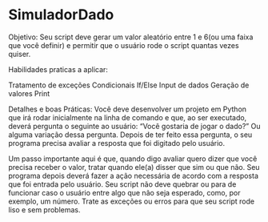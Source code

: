 # SimuladorDado

Objetivo: Seu script deve gerar um valor aleatório entre 1 e 6(ou uma faixa que você definir) e permitir que o usuário rode o script quantas vezes quiser.

Habilidades praticas a aplicar:

Tratamento de exceções
Condicionais If/Else
Input de dados
Geração de valores
Print

Detalhes e boas Práticas: Você deve desenvolver um projeto em Python que irá rodar inicialmente na linha de comando e que, ao ser executado, deverá pergunta o seguinte ao usuário: “Você gostaria de jogar o dado?” Ou alguma variação dessa pergunta. Depois de ter feito essa pergunta, o seu programa precisa avaliar a resposta que foi digitado pelo usuário.

Um passo importante aqui é que, quando digo avaliar quero dizer que você precisa receber o valor, tratar quando ele(a) disser que sim ou que não. Seu programa depois deverá fazer a ação necessária de acordo com a resposta que foi entrada pelo usuário. Seu script não deve quebrar ou para de funcionar caso o usuário entre algo que não seja esperado, como, por exemplo, um número. Trate as exceções ou erros para que seu script rode liso e sem problemas.



